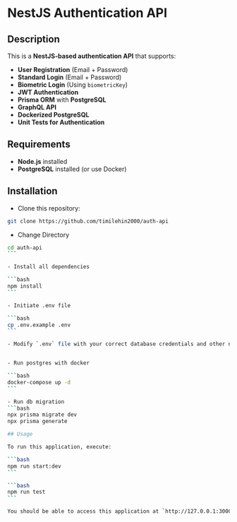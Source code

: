 # NestJS Authentication API

## Description

This is a **NestJS-based authentication API** that supports:

- **User Registration** (Email + Password)
- **Standard Login** (Email + Password)
- **Biometric Login** (Using `biometricKey`)
- **JWT Authentication**
- **Prisma ORM** with **PostgreSQL**
- **GraphQL API**
- **Dockerized PostgreSQL**
- **Unit Tests for Authentication**

## Requirements

- **Node.js** installed
- **PostgreSQL** installed (or use Docker)

## Installation

- Clone this repository:

```bash
git clone https://github.com/timilehin2000/auth-api
```

- Change Directory

````bash
cd auth-api
```

- Install all dependencies

```bash
npm install
```

- Initiate .env file

```bash
cp .env.example .env
```

- Modify `.env` file with your correct database credentials and other necessary variables


- Run postgres with docker

```bash
docker-compose up -d
```

- Run db migration
```bash
npx prisma migrate dev
npx prisma generate

## Usage

To run this application, execute:

```bash
npm run start:dev
```

```bash
npm run test
```

You should be able to access this application at `http://127.0.0.1:3000/graphql`. You can also access the API documentation at https://documenter.getpostman.com/view/36399546/2sAYkBrLKB
````
